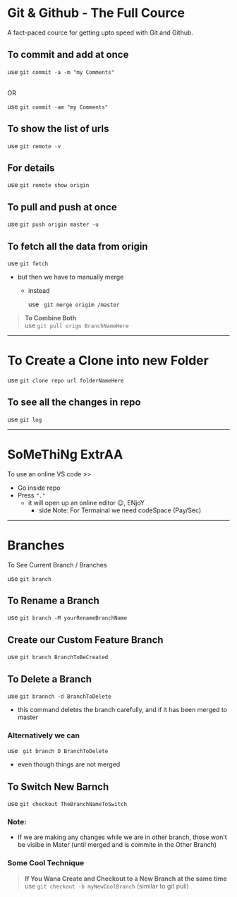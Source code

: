 # Git & Github - The Full Cource

A fact-paced cource for getting upto speed with Git and Github.

## To commit and add at once
use ``` git commit -a -m "my Comments" ```

<br/>OR<br/>

use ```git commit -am "my Comments" ```

## To show the list of urls
use ```git remote -v```

## For details
use ``` git remote show origin ```

## To pull and push at once
use ``` git push origin master -u ```

## To fetch all the data from origin
use ``` git fetch ```  
* but then we have to manually merge

  * instead

    use ``` git merge origim /master```

> **__To Combine Both__** <br/>
use ```git pull orign BranchNameHere```

***

# To Create a Clone into new Folder
use ``` git clone repo url folderNameHere ```

## To see all the changes in repo

use ``` git log ```

***

# SoMeThiNg ExtrAA

To use an online VS code  >>
* Go inside repo
* Press ```"."```
  * it will open up an online editor 😉, ENjoY
      * side Note: For Termainal we need codeSpace (Pay/Sec)

***

# Branches

To See Current Branch / Branches

use ```git branch```

## To Rename a Branch

use  ```git branch -M yourRenameBranchName```

## Create our Custom Feature Branch

use ```git branch BranchToBeCreated```

## To Delete a Branch

use  ```git brannch -d BranchToDelete```
* this command deletes the branch carefully, and if it has been merged to master

### Alternatively we can
use ``` git branch D BranchToDelete```
* even though things are not merged

## To Switch New Barnch
use ```git checkout TheBranchNameToSwitch```

### Note:
* If we are making any changes while we are in other branch, those won't be visibe in Mater (until merged and is commite in the Other Branch)

### Some Cool Technique

> **__If You Wana Create and Checkout to a New Branch at the same time__**<br/>
use ```git checkout -b myNewCoolBranch``` (similar to git pull)